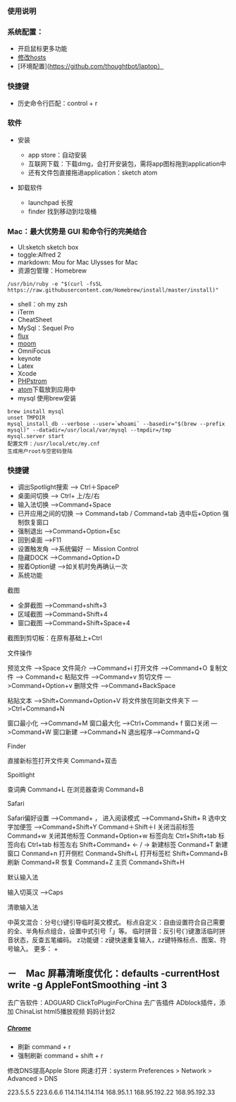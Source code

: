 ### 使用说明

### 系统配置：
- 开启鼠标更多功能
- [修改hosts](https://github.com/racaljk/hosts)
- [环境配置](https://github.com/thoughtbot/laptop）

### 快捷键
- 历史命令行匹配：control + r

### 软件
- 安装
	- app store：自动安装
	- 互联网下载：下载dmg，会打开安装包，需将app图标拖到application中
	- 还有文件包直接拖进application：sketch atom

- 卸载软件
	- launchpad 长按
	- finder 找到移动到垃圾桶


### Mac：最大优势是 GUI 和命令行的完美结合 ###
- UI:sketch sketch box
- toggle:Alfred 2
- markdown: Mou for Mac  Ulysses for Mac
- 资源包管理：Homebrew
```
/usr/bin/ruby -e "$(curl -fsSL https://raw.githubusercontent.com/Homebrew/install/master/install)"
```
- shell：oh my zsh
- iTerm
- CheatSheet
- MySql：Sequel Pro
- [flux](https://justgetflux.com/)
- [moom](https://manytricks.com/moom/)
- OmniFocus
- keynote
- Latex
- Xcode
- [PHPstrom](https://www.jetbrains.com/phpstorm/download/download-thanks.html?pl)
- [atom](https://atom.io/)下载放到应用中
- mysql 使用brew安装
```
brew install mysql
unset TMPDIR
mysql_install_db --verbose --user=`whoami` --basedir="$(brew --prefix mysql)" --datadir=/usr/local/var/mysql --tmpdir=/tmp
mysql.server start
配置文件：/usr/local/etc/my.cnf
生成用户root与空密码登陆
```


### 快捷键

- 调出Spotlight搜索 —> Ctrl＋SpaceP
- 桌面间切换 —> Ctrl+ 上/左/右
- 输入法切换 —>Command+Space
- 已开应用之间的切换 —> Command+tab / Command+tab 选中后+Option 强制恢复窗口
- 强制退出 —>Command+Option+Esc
- 回到桌面 —>F11
- 设置触发角 —>系统偏好 － Mission Control
- 隐藏DOCK —>Command+Option+D
- 按着Option键 —>如关机时免再确认一次
- 系统功能

截图

- 全屏截图 —>Command+shift+3
- 区域截图 —>Command+Shift+4
- 窗口截图 —>Command+Shift+Space+4

截图到剪切板：在原有基础上+Ctrl

文件操作

预览文件 —>Space
文件简介 —>Command+i
打开文件 —>Command+O
复制文件 —> Command+c
粘贴文件 —>Command+v
剪切文件 —>Command+Option+v
删除文件 —>Command+BackSpace

粘贴文本 —>Shift+Command+Option+V
将文件放在同新文件夹下 —>Ctrl+Command+N

窗口最小化 —>Command+M
窗口最大化 —>Ctrl+Command+ f
窗口关闭 —>Command+W
窗口新建 —>Command+N
退出程序—>Command+Q

Finder

直接新标签打开文件夹 Command+双击

Spoitlight

查词典 Command+L
在浏览器查询 Command+B

Safari

Safari偏好设置 —>Command+ ，
进入阅读模式 —>Command+Shift+ R
选中文字加便签 —>Command+Shift+Y
Command＋Shift＋I
关闭当前标签 Command+w
关闭其他标签 Conmand+Option+w
标签向左 Ctrl+Shift+tab
标签向右 Ctrl+tab
标签左右 Shift+Command+ <- / ->
新建标签 Conmand+T
新建窗口 Conmand+n
打开侧栏 Conmand+Shift+L
打开标签栏 Shift+Command+B
刷新 Command+R
恢复 Command+Z
主页 Command+Shift+H

默认输入法

输入切英汉 —>Caps

清歌输入法

中英文混合：分号(;)键引导临时英文模式。
标点自定义：自由设置符合自己需要的全、半角标点组合，设置中式引号「」等。
临时拼音：反引号(`)键激活临时拼音状态，反查五笔编码。
z功能键：z键快速重复输入，zz键特殊标点、图案、符号输入。
更多： +

－　Mac 屏幕清晰度优化：defaults -currentHost write -g AppleFontSmoothing -int 3
-
去广告软件：ADGUARD
ClickToPluginForChina 去广告插件
ADblock插件，添加 ChinaList
html5播放视频 妈妈计划2


##### [Chrome](https://www.google.com/chrome/browser/desktop/index.html#)
- 刷新 command + r
- 强制刷新 command + shift + r

修改DNS提高Apple Store 网速:打开：systerm Preferences > Network > Advanced > DNS

223.5.5.5
223.6.6.6
114.114.114.114
168.95.1.1
168.95.192.22
168.95.192.33
